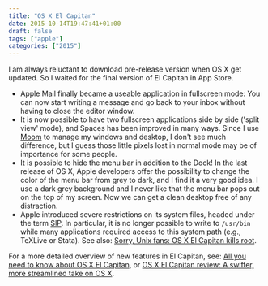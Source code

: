 ```yaml
---
title: "OS X El Capitan"
date: 2015-10-14T19:47:41+01:00
draft: false
tags: ["apple"]
categories: ["2015"]
---
```


I am always reluctant to download pre-release version when OS X get updated. So I waited for the final version of El Capitan in App Store.

- Apple Mail finally became a useable application in fullscreen mode: You can now start writing a message and go back to your inbox without having to close the editor window.
- It is now possible to have two fullscreen applications side by side ('split view' mode), and Spaces has been improved in many ways. Since I use [Moom](https://manytricks.com/moom/) to manage my windows and desktop, I don't see much difference, but I guess those little pixels lost in normal mode may be of importance for some people.
- It is possible to hide the menu bar in addition to the Dock! In the last release of OS X, Apple developers offer the possibility to change the color of the menu bar from grey to dark, and I find it a very good idea. I use a dark grey background and I never like that the menu bar pops out on the top of my screen. Now we can get a clean desktop free of any distraction.
- Apple introduced severe restrictions on its system files, headed under the term [SIP](https://en.wikipedia.org/wiki/System_Integrity_Protection). In particular, it is no longer possible to write to `/usr/bin` while many applications required access to this system path (e.g., TeXLive or Stata). See also: [Sorry, Unix fans: OS X El Capitan kills root](http://www.infoworld.com/article/2988096/mac-os-x/sorry-unix-fans-os-x-el-capitan-kills-root.html).

For a more detailed overview of new features in El Capitan, see: [All you need to know about OS X El Capitan](http://www.cnet.com/how-to/el-capitan/), or [OS X El Capitan review: A swifter, more streamlined take on OS X](http://www.cnet.com/products/mac-os-x-10-11-el-capitan/).

